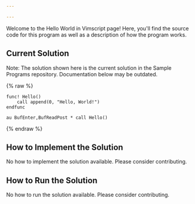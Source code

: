 ```yaml
---

---
```


Welcome to the Hello World in Vimscript page! Here, you'll find the source code for this program as well as a description of how the program works.

## Current Solution

Note: The solution shown here is the current solution in the Sample Programs repository. Documentation below may be outdated.

{% raw %}

```Vimscript
func! Hello()
    call append(0, "Hello, World!")
endfunc

au BufEnter,BufReadPost * call Hello()

```

{% endraw %}

## How to Implement the Solution

No how to implement the solution available. Please consider contributing.

## How to Run the Solution

No how to run the solution available. Please consider contributing.